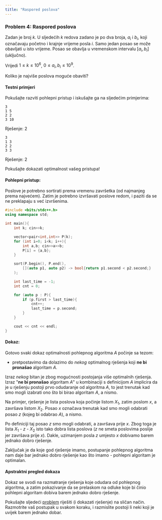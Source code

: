 ```yaml
---
title: "Raspored poslova"
---
```


### Problem 4: Raspored poslova

Zadan je broj $k$.
U sljedećih $k$ redova zadano je po dva broja, $a_i$ i $b_i$,
koji označavaju početno i krajnje vrijeme posla $i$.
Samo jedan posao se može obavljati u isto vrijeme.
Posao se obavlja u vremenskom intervalu $[a_i, b_i]$ (uključno).

Vrijedi $1 \leq k \leq 10^6$, $0 \leq a_i, b_i \leq 10^9$.

Koliko je najviše poslova moguće obaviti?

#### Testni primjeri

Pokušajte razviti pohlepni pristup i iskušajte ga na sljedećim primjerima:

```shell
3
1 5
2 2
3 10
```
Rješenje: 2

```shell
3
1 3
2 2
3 3
```
Rješenje: 2

Pokušajte dokazati optimalnost vašeg pristupa!

#### Pohlepni pristup:

Poslove je potrebno sortirati prema vremenu završetka (od najmanjeg prema najvećem).
Zatim je potrebno izvršavati poslove redom, i paziti da se ne preklapaju s već izvršenima.

```cpp
#include <bits/stdc++.h>
using namespace std;

int main(){
    int k; cin>>k;

    vector<pair<int,int>> P(k);
    for (int i=0; i<k; i++){
        int a,b; cin>>a>>b;
        P[i] = {a,b};
    }

    sort(P.begin(), P.end(), 
        [](auto p1, auto p2) -> bool{return p1.second < p2.second;}
    );

    int last_time = -1;
    int cnt = 0;

    for (auto p : P){
        if (p.first > last_time){
            cnt++;
            last_time = p.second;
        }
    }

    cout << cnt << endl;
}
```

#### Dokaz:

Gotovo svaki dokaz optimalnosti pohlepnog algoritma $A$ počinje sa tezom:
- pretpostavimo da dolazimo do *nekog* optimalnog rješenja koji **ne bi pronašao** algoritam $A$.

Izraz *nekog* bitan je zbog mogućnosti postojanja više optimalnih rješenja.
Izraz "**ne bi pronašao** algoritam $A$" u kombinaciji s definicijom $A$ implicira da
je u rješenju postoji prvo odudaranje od algoritma $A$, to jest trenutak kad smo mogli
izabrati ono što bi birao algoritam $A$, a nismo.

Na primjer, rješenje je lista poslova koja počinje listom $X_1$, zatim poslom $x$, a završava listom $X_2$.
Posao $x$ označava trenutak kad smo mogli odabrati posao $z$ (kojeg bi odabrao $A$), a nismo.

Po definiciji taj posao $z$ smo mogli odabrati, a završava prije $x$.
Zbog toga je lista $X_1$ - $z$ - $X_2$ isto tako dobra lista poslova ($z$ ne smeta poslovima
poslije jer završava prije $x$). Dakle, uzimanjem posla $z$ umjesto $x$ dobivamo
barem jednako dobro rješenje.

Zaključak je da koje god rješenje imamo, postupanje pohlepnog algoritma nam daje bar jednako dobro rješenje
kao što imamo - pohlepni algoritam je optimalan.

#### Apstraktni pregled dokaza

Dokaz se svodi na razmatranje rješenja koje odudara od pohlepnog algoritma,
a zatim pokazivanje da se prelaskom na odluke koje bi činio pohlepni algoritam 
dobiva barem jednako dobro rješenje.

Pokušajte sljedeći [problem](https://codeforces.com/problemset/problem/1238/B) riješiti (i dokazati rješenje) na sličan način. Razmotrite vaš postupak u svakom koraku, i razmislite postoji li neki
koji je uvijek barem jednako dobar.


